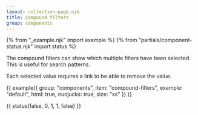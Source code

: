 ```yaml
---
layout: collection-page.njk
title: Compound filters
group: components
---
```


{% from "_example.njk" import example %}
{% from "partials/component-status.njk" import status %}

The compound filters can show which multiple filters have been selected. This is useful for search patterns.

Each selected value requires a link to be able to remove the value.

{{ example({ group: "components", item: "compound-filters", example: "default", html: true, nunjucks: true, size: "xs" }) }}

{{ status(false, 0, 1, 1, false) }}
